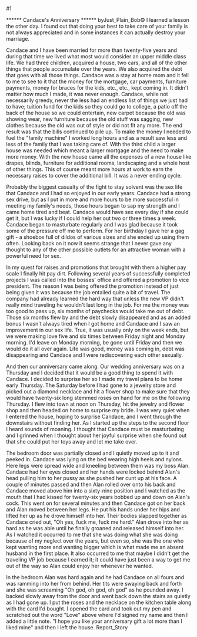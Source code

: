 #1 

 

 ****** Candace's Anniversary ****** byJust_Plain_Bob© I learned a lesson the other day. I found out that doing your best to take care of your family is not always appreciated and in some instances it can actually destroy your marriage. 

 Candace and I have been married for more than twenty-five years and during that time we lived what most would consider an upper middle class life. We had three children, acquired a house, two cars, and all of the other things that people accumulate over the years. We also acquired the debt that goes with all those things. Candace was a stay at home mom and it fell to me to see to it that the money for the mortgage, car payments, furniture payments, money for braces for the kids, etc., etc., kept coming in. It didn't matter how much I made, it was never enough. Candace, while not necessarily greedy, never the less had an endless list of things we just had to have; tuition fund for the kids so they could go to college, a patio off the back of the house so we could entertain, new carpet because the old was showing wear, new furniture because the old stuff was sagging, new clothes because the old was out of style or did not fit any more. The end result was that the bills continued to pile up. To make the money I needed to fuel the "family machine" I worked long hours and as a result saw less and less of the family that I was taking care of. With the third child a larger house was needed which meant a larger mortgage and the need to make more money. With the new house came all the expenses of a new house like drapes, blinds, furniture for additional rooms, landscaping and a whole host of other things. This of course meant more hours at work to earn the necessary raises to cover the additional bill. It was a never ending cycle. 

 Probably the biggest casualty of the fight to stay solvent was the sex life that Candace and I had so enjoyed in our early years. Candace had a strong sex drive, but as I put in more and more hours to be more successful in meeting my family's needs, those hours began to sap my strength and I came home tired and beat. Candace would have sex every day if she could get it, but I was lucky if I could help her out two or three times a week. Candace began to masturbate regularly and I was glad because it took some of the pressure off me to perform. For her birthday I gave her a gag gift - a shoebox full of dildos of various sizes and she ended up using them often. Looking back on it now it seems strange that I never gave any thought to any of the other possible outlets for an attractive woman with a powerful need for sex. 

 In my quest for raises and promotions that brought with them a higher pay scale I finally hit pay dirt. Following several years of successfully completed projects I was called into the bosses' office and offered a promotion to vice president. The reason I was being offered the promotion instead of just being given it was because the job entailed quite a bit of travel. The company had already learned the hard way that unless the new VP didn't really mind traveling he wouldn't last long in the job. For me the money was too good to pass up, six months of paychecks would take me out of debt. Those six months flew by and the debt slowly disappeared and as an added bonus I wasn't always tired when I got home and Candace and I saw an improvement in our sex life. True, it was usually only on the week ends, but we were making love five and six times between Friday night and Monday morning. I'd leave on Monday morning, be gone until Friday and then we would do it all over again. Life was good, money was coming in, debt was disappearing and Candace and I were rediscovering each other sexually. 

 And then our anniversary came along. Our wedding anniversary was on a Thursday and I decided that it would be a good thing to spend it with Candace. I decided to surprise her so I made my travel plans to be home early Thursday. The Saturday before I had gone to a jewelry store and picked out a diamond necklace and hit a flower shop to make sure that they would have twenty-six long stemmed roses on hand for me on the following Thursday. I flew into town at noon on Thursday, hit the jewelry and flower shop and then headed on home to surprise my bride. I was very quiet when I entered the house, hoping to surprise Candace, and I went through the downstairs without finding her. As I started up the steps to the second floor I heard sounds of moaning. I thought that Candace must be masturbating and I grinned when I thought about her joyful surprise when she found out that she could put her toys away and let me take over. 

 The bedroom door was partially closed and I quietly moved up to it and peeked in. Candace was lying on the bed wearing high heels and nylons. Here legs were spread wide and kneeling between them was my boss Alan. Candace had her eyes closed and her hands were locked behind Alan's head pulling him to her pussy as she pushed her cunt up at his face. A couple of minutes passed and then Alan rolled over onto his back and Candace moved above him into a sixty-nine position and I watched as the mouth that I had kissed for twenty-six years bobbed up and down on Alan's cock. This went on for several minutes and then Candace got on her back and Alan moved between her legs. He put his hands under her hips and lifted her up as he drove himself into her. Their bodies slapped together as Candace cried out, "Oh yes, fuck me, fuck me hard." Alan drove into her as hard as he was able until he finally groaned and released himself into her. As I watched it occurred to me that she was doing what she was doing because of my neglect over the years, but even so, she was the one who kept wanting more and wanting bigger which is what made me an absent husband in the first place. It also occurred to me that maybe I didn't get the traveling VP job because I earned it; it could have just been a way to get me out of the way so Alan could enjoy her whenever he wanted. 

 In the bedroom Alan was hard again and he had Candace on all fours and was ramming into her from behind. Her tits were swaying back and forth and she was screaming "Oh god, oh god, oh god" as he pounded away. I backed slowly away from the door and went back down the stairs as quietly as I had gone up. I put the roses and the necklace on the kitchen table along with the card I'd bought. I opened the card and took out my pen and scratched out the word "Love" above where I'd signed my name and then I added a little note. "I hope you like your anniversary gift a lot more than I liked mine" and then I left the house. Report_Story 